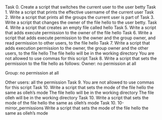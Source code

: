 Task 0. Create a script that switches the current user to the user betty
Task 1. Write a script that prints the effective username of the current user
Task 2. Write a script that prints all the groups the current user is part of
Task 3. Write a script that changes the owner of the file hello to the user betty.
Task 4. Write a script that creates an empty file called hello
Task 5. Write a script that adds execute permission to the owner of the file hello
Task 6. Write a script that adds execute permission to the owner and the group owner, and read permission to other users, to the file hello
Task 7. Write a script that adds execution permission to the owner, the group owner and the other users, to the file hello
The file hello will be in the working directory
You are not allowed to use commas for this script
Task 8. Write a script that sets the permission to the file hello as follows:
Owner: no permission at all

Group: no permission at all

Other users: all the permission
Task 9. You are not allowed to use commas for this script
Task 10. Write a script that sets the mode of the file hello the same as olleh’s mode
The file hello will be in the working directory
The file olleh will be in the working directory
Task 10. Write a script that sets the mode of the file hello the same as olleh’s mode
 Task 10. 10-mirror_permissions
Write a script that sets the mode of the file hello the same as olleh’s mode
